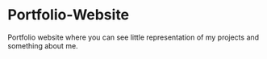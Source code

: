 # Portfolio-Website

Portfolio website where you can see little representation of my projects and something about me.
